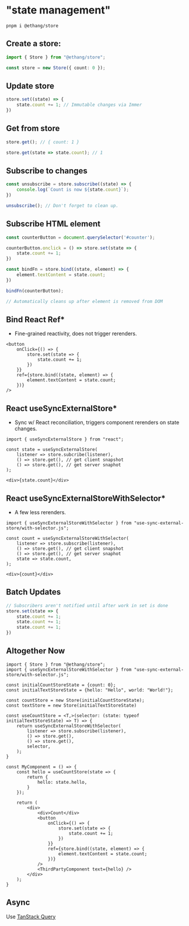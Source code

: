 # "state management"

```shell
pnpm i @ethang/store
```

## Create a store:

```ts
import { Store } from "@ethang/store";

const store = new Store({ count: 0 });
```

## Update store

```ts
store.set((state) => {
    state.count += 1; // Immutable changes via Immer
})
```

## Get from store

```ts
store.get(); // { count: 1 }

store.get(state => state.count); // 1
```

## Subscribe to changes

```ts
const unsubscribe = store.subscribe((state) => {
    console.log(`Count is now ${state.count}`);
})

unsubscribe(); // Don't forget to clean up.
```

## Subscribe HTML element

```ts
const counterButton = document.querySelector('#counter');

counterButton.onclick = () => store.set(state => {
    state.count += 1;
})

const bindFn = store.bind((state, element) => {
    element.textContent = state.count; 
})

bindFn(counterButton);

// Automatically cleans up after element is removed from DOM
```

## Bind React Ref*

* Fine-grained reactivity, does not trigger rerenders.

```tsx
<button
    onClick={() => {
        store.set(state => {
            state.count += 1;
        })
    }}
    ref={store.bind((state, element) => {
        element.textContent = state.count;
    })}
/>
```

## React useSyncExternalStore*

* Sync w/ React reconciliation, triggers component rerenders on state changes.

```tsx
import { useSyncExternalStore } from "react";

const state = useSyncExternalStore(
    listener => store.subcribe(listener),
    () => store.get(), // get client snapshot
    () => store.get(), // get server snaphot
);

<div>{state.count}</div>
```

## React useSyncExternalStoreWithSelector*

* A few less rerenders.

```tsx
import { useSyncExternalStoreWithSelector } from "use-sync-external-store/with-selector.js";

const count = useSyncExternalStoreWithSelector(
    listener => store.subscribe(listener),
    () => store.get(), // get client snapshot
    () => store.get(), // get server snaphot
    state => state.count,
);

<div>{count}</div>
```

## Batch Updates

```ts
// Subscribers aren't notified until after work in set is done
store.set(state => {
    state.count += 1;
    state.count += 1;
    state.count += 1;
})
```

## Altogether Now

```tsx
import { Store } from "@ethang/store";
import { useSyncExternalStoreWithSelector } from "use-sync-external-store/with-selector.js";

const initialCountStoreState = {count: 0};
const initialTextStoreState = {hello: "Hello", world: "World!"};

const countStore = new Store(initialCountStoreState);
const textStore = new Store(initialTextStoreState)

const useCountStore = <T,>(selector: (state: typeof initialTextStoreState) => T) => {
    return useSyncExternalStoreWithSelector(
        listener => store.subscribe(listener),
        () => store.get(),
        () => store.get(),
        selector,
    );
}

const MyComponent = () => {
    const hello = useCountStore(state => {
        return {
            hello: state.hello,
        }
    });
    
    return (
        <div>
            <div>Count</div>
            <button
                onClick={() => {
                    store.set(state => {
                        state.count += 1;
                    })
                }}
                ref={store.bind((state, element) => {
                    element.textContent = state.count;
                })}
            />
            <ThirdPartyComponent text={hello} />
        </div>
    );
}
```

## Async

Use [TanStack Query](https://tanstack.com/query/latest)
